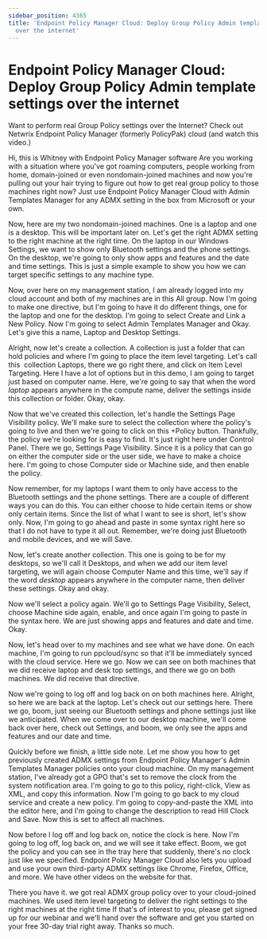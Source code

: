 ```yaml
---
sidebar_position: 4365
title: 'Endpoint Policy Manager Cloud: Deploy Group Policy Admin template settings
  over the internet'
---
```


# Endpoint Policy Manager Cloud: Deploy Group Policy Admin template settings over the internet

Want to perform real Group Policy settings over the Internet? Check out Netwrix Endpoint Policy Manager (formerly PolicyPak) cloud (and watch this video.)

Hi, this is Whitney with Endpoint Policy Manager software Are you working with a situation where you've got roaming computers, people working from home, domain-joined or even nondomain-joined machines and now you're pulling out your hair trying to figure out how to get real group policy to those machines right now? Just use Endpoint Policy Manager Cloud with Admin Templates Manager for any ADMX setting in the box from Microsoft or your own.

Now, here are my two nondomain-joined machines. One is a laptop and one is a desktop. This will be important later on. Let's get the right ADMX setting to the right machine at the right time. On the laptop in our Windows Settings, we want to show only Bluetooth settings and the phone settings. On the desktop, we're going to only show apps and features and the date and time settings. This is just a simple example to show you how we can target specific settings to any machine type.

Now, over here on my management station, I am already logged into my cloud account and both of my machines are in this All group. Now I'm going to make one directive, but I'm going to have it do different things, one for the laptop and one for the desktop. I'm going to select Create and Link a New Policy. Now I'm going to select Admin Templates Manager and Okay. Let's give this a name, Laptop and Desktop Settings.

Alright, now let's create a collection. A collection is just a folder that can hold policies and where I'm going to place the item level targeting. Let's call this  collection Laptops, there we go right there, and click on Item Level Targeting. Here I have a lot of options but in this demo, I am going to target just based on computer name. Here, we're going to say that when the word *laptop* appears anywhere in the compute name, deliver the settings inside this collection or folder. Okay, okay.

Now that we've created this collection, let's handle the Settings Page Visibility policy. We'll make sure to select the collection where the policy's going to live and then we're going to click on this +Policy button. Thankfully, the policy we're looking for is easy to find. It's just right here under Control Panel. There we go, Settings Page Visibility. Since it is a policy that can go on either the computer side or the user side, we have to make a choice here. I'm going to chose Computer side or Machine side, and then enable the policy.

Now remember, for my laptops I want them to only have access to the Bluetooth settings and the phone settings. There are a couple of different ways you can do this. You can either choose to hide certain items or show only certain items. Since the list of what I want to see is short, let's show only. Now, I'm going to go ahead and paste in some syntax right here so that I do not have to type it all out. Remember, we're doing just Bluetooth and mobile devices, and we will Save.

Now, let's create another collection. This one is going to be for my desktops, so we'll call it Desktops, and when we add our item level targeting, we will again choose Computer Name and this time, we'll say if the word *desktop* appears anywhere in the computer name, then deliver these settings. Okay and okay.

Now we'll select a policy again. We'll go to Settings Page Visibility, Select, choose Machine side again, enable, and once again I'm going to paste in the syntax here. We are just showing apps and features and date and time. Okay.

Now, let's head over to my machines and see what we have done. On each machine, I'm going to run ppcloud/sync so that it'll be immediately synced with the cloud service. Here we go. Now we can see on both machines that we did receive laptop and desk top settings, and there we go on both machines. We did receive that directive.

Now we're going to log off and log back on on both machines here. Alright, so here we are back at the laptop. Let's check out our settings here. There we go, boom, just seeing our Bluetooth settings and phone settings just like we anticipated. When we come over to our desktop machine, we'll come back over here, check out Settings, and boom, we only see the apps and features and our date and time.

Quickly before we finish, a little side note. Let me show you how to get previously created ADMX settings from Endpoint Policy Manager's Admin Templates Manager policies onto your cloud machine. On my management station, I've already got a GPO that's set to remove the clock from the system notification area. I'm going to go to this policy, right-click, View as XML, and copy this information. Now I'm going to go back to my cloud service and create a new policy. I'm going to copy-and-paste the XML into the editor here, and I'm going to change the description to read Hill Clock and Save. Now this is set to affect all machines.

Now before I log off and log back on, notice the clock is here. Now I'm going to log off, log back on, and we will see it take effect. Boom, we got the policy and you can see in the tray here that suddenly, there's no clock just like we specified. Endpoint Policy Manager Cloud also lets you upload and use your own third-party ADMX settings like Chrome, Firefox, Office, and more. We have other videos on the website for that.

There you have it. we got real ADMX group policy over to your cloud-joined machines. We used item level targeting to deliver the right settings to the right machines at the right time If that's of interest to you, please get signed up for our webinar and we'll hand over the software and get you started on your free 30-day trial right away. Thanks so much.